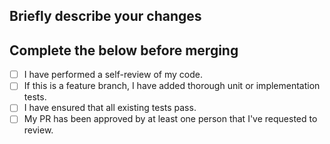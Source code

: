 ## Briefly describe your changes

## Complete the below before merging
- [ ] I have performed a self-review of my code.
- [ ] If this is a feature branch, I have added thorough unit or implementation tests.
- [ ] I have ensured that all existing tests pass.
- [ ] My PR has been approved by at least one person that I've requested to review.
